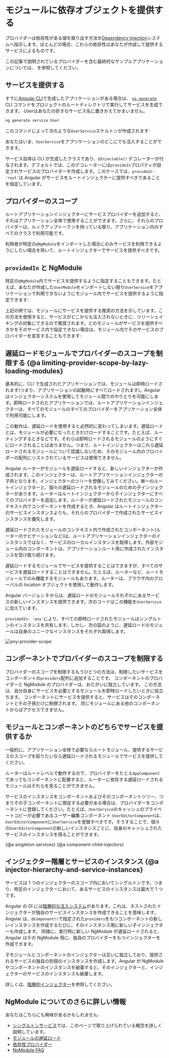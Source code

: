 # モジュールに依存オブジェクトを提供する

プロバイダーは依存性がある値を取り出す方法を[Dependency Injection](/guide/dependency-injection)システムへ指示します。ほとんどの場合、これらの依存性はあなたが作成して提供するサービスによるものです。

この記事で説明されているプロバイダーを含む最終的なサンプルアプリケーションについては、
<live-example></live-example>を参照してください。

## サービスを提供する

すでに[Angular CLI](cli)で生成したアプリケーションがある場合は、 [`ng generate`](cli/generate) CLI コマンドをプロジェクトのルートディレクトリで実行してサービスを生成できます。 *User*はあなたの好きなサービス名に置きかえてかまいません。

```sh
ng generate service User
```

このコマンドによって次のような`UserService`スケルトンが作成されます:

<code-example path="providers/src/app/user.service.0.ts"  header="src/app/user.service.ts"></code-example>

あなたはいま、`UserService`をアプリケーションのどこにでも注入することができます。

サービス自体は CLI が生成したクラスであり、`@Injectable()` デコレーターが付与されます。デフォルトでは、このデコレーターには`provideIn`プロパティが設定されサービスのプロバイダーを作成します。このケースでは、`provideIn： 'root'`は Angular がサービスをルートインジェクターに提供すべきであることを指定しています。

## プロバイダーのスコープ

ルートアプリケーションインジェクターにサービスプロバイダーを追加すると、それはアプリケーション全体で使用することができます。さらに、それらのプロバイダーは、ルックアップトークンを持っている限り、アプリケーション内のすべてのクラスで利用可能です。

利用者が特定の`@NgModule`をインポートした場合にのみサービスを利用できるようにしたい場合を除いて、ルートインジェクターでサービスを提供すべきです。

## `providedIn` と NgModule

特定の`@NgModule`内でサービスを提供するように指定することもできます。たとえば、あなたが作成した`UserModule`をインポートしない限り`UserService`をアプリケーションで利用できないようにモジュール内でサービスを提供するように指定できます:

<code-example path="providers/src/app/user.service.1.ts"  header="src/app/user.service.ts"></code-example>

上記の例では、モジュールにサービスを提供する推奨の方法を示しています。この方法を使用すると、サービスがどこからも注入されないときに、ツリーシェイキングの対象にできるので推奨されます。どのモジュールがサービスを提供すべきかをそのサービス内で指定できない場合は、モジュール内でそのサービスのプロバイダーを宣言することもできます:

<code-example path="providers/src/app/user.module.ts"  header="src/app/user.module.ts"></code-example>

## 遅延ロードモジュールでプロバイダーのスコープを制限する {@a limiting-provider-scope-by-lazy-loading-modules}

基本的に、CLI で生成されたアプリケーションでは、モジュールは即時ロードされます(つまり、アプリケーションの起動時にすべてロードされます)。Angular はインジェクターシステムを使用してモジュール間でのやりとりを可能にします。即時ロードされたアプリケーションでは、ルートアプリケーションインジェクターは、すべてのモジュールのすべてのプロバイダーをアプリケーション全体で利用可能にします。

この動作は、遅延ロードを使用すると必然的に変わってしまいます。遅延ロードとは、モジュールが必要になったときだけロードすることです。たとえば、ルーティングするときなどです。それらは即時ロードされるモジュールのようにすぐにロードされることはありません。つまり、ルートインジェクターはこれら遅延ロードされるモジュールについて認識しないため、そのモジュール内のプロバイダーの配列にリストされているサービスは使用できません。

<!-- KW--Make diagram here -->
<!-- KW--per Misko: not clear if the lazy modules are siblings or grand-children. They are both depending on router structure. -->

Angular ルーターがモジュールを遅延ロードすると、新しいインジェクターが作成されます。このインジェクターは、ルートアプリケーションインジェクターの子供となります。インジェクターのツリーを想像してみてください。単一のルートインジェクターと、個々の遅延ロードされるモジュールのための子インジェクターがあります。ルーターはルートインジェクターから子インジェクターにすべてのプロバイダーを追加します。ルーターが遅延ロードされたモジュールのコンテキスト内でコンポーネントを作成するとき、Angular はルートインジェクターのサービスインスタンスよりも、それらのプロバイダーで作成されたサービスインスタンスを優先します。

遅延ロードされたモジュールのコンテキスト内で作成されたコンポーネント(ルーターのナビゲーションなど)は、ルートアプリケーションインジェクターのインスタンスではなく、サービスのローカルインスタンスを取得します。外部モジュール内のコンポーネントは、アプリケーションルート用に作成されたインスタンスを受け取り続けます。

遅延ロードするモジュールでサービスを提供することはできますが、すべてのサービスを遅延ロードすることはできません。たとえば、ルーターなど、ルートモジュールでのみ機能するモジュールもあります。ルーターは、ブラウザ内のグローバルの location オブジェクトを使用して動作します。

Angular バージョン 9 からは、遅延ロードのモジュールそれぞれにあるサービスの新しいインスタンスを提供できます。次のコードはこの機能を`UserService`に加えています。

<code-example path="providers/src/app/user.service.2.ts"  header="src/app/user.service.ts"></code-example>

`providedIn: 'any'`により、すべての即時ロードされたモジュールはシングルトンのインスタンスを共有します。しかし、次の図のように、遅延ロードのモジュールは自身のユニークなインスタンスをそれぞれ取得します。

<img src="generated/images/guide/providers/any-provider.svg" alt="any-provider-scope" class="left">

## コンポーネントでプロバイダーのスコープを制限する

プロバイダーのスコープを制限するもうひとつの方法は、制限したいサービスをコンポーネントの`providers`配列に追加することです。
コンポーネントのプロバイダーと NgModule のプロバイダーは、おたがいに独立しています。
この方法は、自分自身にサービスを必要とするモジュールを即時ロードしたいときに役立ちます。
コンポーネントにサービスを提供すると、サービスはそのコンポーネントとその子孫だけに制限されます。
同じモジュールにある他のコンポーネントからはアクセスできません。

<code-example path="providers/src/app/app.component.ts" region="component-providers" header="src/app/app.component.ts"></code-example>

## モジュールとコンポーネントのどちらでサービスを提供するか

一般的に、アプリケーション全体で必要ならルートモジュール、提供するサービスのスコープを絞りたいなら遅延ロードされるモジュールでサービスを提供してください。

ルーターはルートレベルで動作するので、プロバイダーをたとえ`AppComponent`であってもコンポーネントに配置すると、ルーターに依存する遅延ロードされるモジュールはそれらを見ることができません。

<!-- KW--Make a diagram here -->

サービスのインスタンスをコンポーネントおよびそのコンポーネントツリー、つまりその子コンポーネントに限定する必要がある場合は、プロバイダーをコンポーネントに登録してください。たとえば、`UserService`のキャッシュのプライベートコピーが必要であるユーザー編集コンポーネント `UserEditorComponent`は、`UserEditorComponent`に`UserService`を登録すべきです。そうすることで、個々の`UserEditorComponent`の新しいインスタンスごとに、自身のキャッシュされたサービスのインスタンスを得ることができます。

{@a singleton-services}
{@a component-child-injectors}

## インジェクター階層とサービスのインスタンス {@a injector-hierarchy-and-service-instances}

サービスは 1 つのインジェクターのスコープ内においてシングルトンです。つまり、特定のインジェクターにおいて、あるサービスのインスタンスは最大で 1 つです。

Angular の DI には[階層的な注入システム](guide/hierarchical-dependency-injection)があります。これは、ネストされたインジェクターが独自のサービスインスタンスを作成できることを意味します。
Angular は、`@Component()`で指定された`providers`をもつコンポーネントの新しいインスタンスを作成するたびに、そのインスタンス用に新しい子インジェクターも作成します。
同様に、実行時に新しい NgModule が遅延ロードされると、Angular はその NgModule 用に、独自のプロバイダーをもつインジェクターを作成できます。

子モジュールとコンポーネントのインジェクターは互いに独立しており、提供されるサービスの独自の別個のインスタンスを作成します。Angular が NgModule やコンポーネントのインスタンスを破棄すると、そのインジェクターと、インジェクターのサービスのインスタンスも破棄します。

詳しくは、[階層的インジェクター](guide/hierarchical-dependency-injection)を参照してください。

## NgModule についてのさらに詳しい情報

あなたはこちらにも興味があるかもしれません:

- [シングルトンサービス](guide/singleton-services)では、このページで取り上げられている概念を詳しく説明しています。
- [モジュールの遅延ロード](guide/lazy-loading-ngmodules)
- [依存性プロバイダー](guide/dependency-injection-providers)
- [NgModule FAQ](guide/ngmodule-faq)
